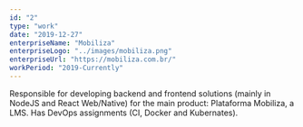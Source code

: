 ```yaml
---
id: "2"
type: "work"
date: "2019-12-27"
enterpriseName: "Mobiliza"
enterpriseLogo: "../images/mobiliza.png"
enterpriseUrl: "https://mobiliza.com.br/"
workPeriod: "2019-Currently"
---
```

Responsible for developing backend and frontend solutions (mainly in NodeJS and React Web/Native) for the main product: Plataforma Mobiliza, a LMS. Has DevOps assignments (CI, Docker and Kubernates).
